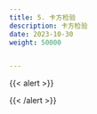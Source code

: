 ```yaml
---
title: 5. 卡方检验
description: 卡方检验
date: 2023-10-30
weight: 50000


---
```


{{< alert >}}



{{< /alert >}}





















